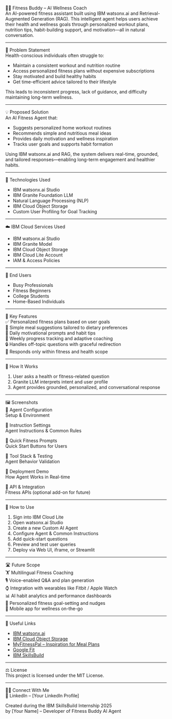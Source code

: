 🏋️‍♀️ Fitness Buddy – AI Wellness Coach  
An AI-powered fitness assistant built using IBM watsonx.ai and Retrieval-Augmented Generation (RAG). This intelligent agent helps users achieve their health and wellness goals through personalized workout plans, nutrition tips, habit-building support, and motivation—all in natural conversation.

---

🧩 Problem Statement  
Health-conscious individuals often struggle to:

- Maintain a consistent workout and nutrition routine  
- Access personalized fitness plans without expensive subscriptions  
- Stay motivated and build healthy habits  
- Get time-efficient advice tailored to their lifestyle  

This leads to inconsistent progress, lack of guidance, and difficulty maintaining long-term wellness.

---

💡 Proposed Solution  
An AI Fitness Agent that:

- Suggests personalized home workout routines  
- Recommends simple and nutritious meal ideas  
- Provides daily motivation and wellness inspiration  
- Tracks user goals and supports habit formation  

Using IBM watsonx.ai and RAG, the system delivers real-time, grounded, and tailored responses—enabling long-term engagement and healthier habits.

---

🧠 Technologies Used  
- IBM watsonx.ai Studio  
- IBM Granite Foundation LLM  
- Natural Language Processing (NLP)  
- IBM Cloud Object Storage  
- Custom User Profiling for Goal Tracking  

---

☁️ IBM Cloud Services Used  
- IBM watsonx.ai Studio  
- IBM Granite Model  
- IBM Cloud Object Storage  
- IBM Cloud Lite Account  
- IAM & Access Policies  

---

👥 End Users  
- Busy Professionals  
- Fitness Beginners  
- College Students  
- Home-Based Individuals  

---

🌟 Key Features  
✅ Personalized fitness plans based on user goals  
🥗 Simple meal suggestions tailored to dietary preferences  
💬 Daily motivational prompts and habit tips  
📅 Weekly progress tracking and adaptive coaching  
🔒 Handles off-topic questions with graceful redirection  
🎯 Responds only within fitness and health scope  

---

🚀 How It Works  
1. User asks a health or fitness-related question  
2. Granite LLM interprets intent and user profile  
3. Agent provides grounded, personalized, and conversational response  

---

🖼️ Screenshots  
🔹 Agent Configuration  
Setup & Environment

🔹 Instruction Settings  
Agent Instructions & Common Rules

🔹 Quick Fitness Prompts  
Quick Start Buttons for Users

🔹 Tool Stack & Testing  
Agent Behavior Validation

🔹 Deployment Demo  
How Agent Works in Real-time

🔹 API & Integration  
Fitness APIs (optional add-on for future)

---

📌 How to Use  
1. Sign into IBM Cloud Lite  
2. Open watsonx.ai Studio  
3. Create a new Custom AI Agent  
4. Configure Agent & Common Instructions  
5. Add quick-start questions  
6. Preview and test user queries  
7. Deploy via Web UI, iframe, or Streamlit  

---

🛣️ Future Scope  
🏋️ Multilingual Fitness Coaching  
🎙️ Voice-enabled Q&A and plan generation  
⌚ Integration with wearables like Fitbit / Apple Watch  
📊 AI habit analytics and performance dashboards  
🧠 Personalized fitness goal-setting and nudges  
📱 Mobile app for wellness on-the-go  

---

🔗 Useful Links  
- [IBM watsonx.ai](https://www.ibm.com/products/watsonx-ai)  
- [IBM Cloud Object Storage](https://www.ibm.com/cloud/object-storage)  
- [MyFitnessPal – Inspiration for Meal Plans](https://www.myfitnesspal.com/)  
- [Google Fit](https://www.google.com/fit/)  
- [IBM SkillsBuild](https://skillsbuild.org)  

---

⚖️ License  
This project is licensed under the MIT License.

---

🙋‍♀️ Connect With Me  
🔗 LinkedIn – [Your LinkedIn Profile]  

Created during the IBM SkillsBuild Internship 2025  
by [Your Name] – Developer of Fitness Buddy AI Agent

